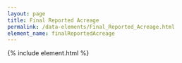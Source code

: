 ```yaml
---
layout: page
title: Final Reported Acreage
permalink: /data-elements/Final_Reported_Acreage.html
element_name: finalReportedAcreage
---
```

{% include element.html %}